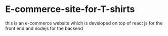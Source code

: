 # E-commerce-site-for-T-shirts

this is an e-commerce website which is developed on top of react js for the front end and nodejs for the backend 

